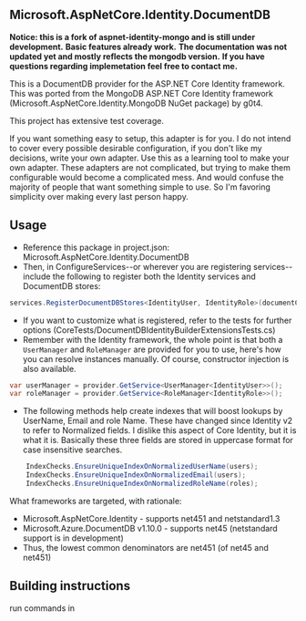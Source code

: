 ﻿## Microsoft.AspNetCore.Identity.DocumentDB

**Notice: this is a fork of aspnet-identity-mongo and is still under development.**
**Basic features already work.**
**The documentation was not updated yet and mostly reflects the mongodb version.**
**If you have questions regarding implemetation feel free to contact me.**

This is a DocumentDB provider for the ASP.NET Core Identity framework. This was ported from the MongoDB ASP.NET Core Identity framework (Microsoft.AspNetCore.Identity.MongoDB NuGet package) by g0t4.

This project has extensive test coverage. 

If you want something easy to setup, this adapter is for you. I do not intend to cover every possible desirable configuration, if you don't like my decisions, write your own adapter. Use this as a learning tool to make your own adapter. These adapters are not complicated, but trying to make them configurable would become a complicated mess. And would confuse the majority of people that want something simple to use. So I'm favoring simplicity over making every last person happy.

## Usage

- Reference this package in project.json: Microsoft.AspNetCore.Identity.DocumentDB
- Then, in ConfigureServices--or wherever you are registering services--include the following to register both the Identity services and DocumentDB stores:

```csharp
services.RegisterDocumentDBStores<IdentityUser, IdentityRole>(documentClient, databaseLink);
```

- If you want to customize what is registered, refer to the tests for further options (CoreTests/DocumentDBIdentityBuilderExtensionsTests.cs)
- Remember with the Identity framework, the whole point is that both a `UserManager` and `RoleManager` are provided for you to use, here's how you can resolve instances manually. Of course, constructor injection is also available.

```csharp
var userManager = provider.GetService<UserManager<IdentityUser>>();
var roleManager = provider.GetService<RoleManager<IdentityRole>>();
```

- The following methods help create indexes that will boost lookups by UserName, Email and role Name. These have changed since Identity v2 to refer to Normalized fields. I dislike this aspect of Core Identity, but it is what it is. Basically these three fields are stored in uppercase format for case insensitive searches.

```csharp
	IndexChecks.EnsureUniqueIndexOnNormalizedUserName(users);
	IndexChecks.EnsureUniqueIndexOnNormalizedEmail(users);
	IndexChecks.EnsureUniqueIndexOnNormalizedRoleName(roles);
```

What frameworks are targeted, with rationale:

- Microsoft.AspNetCore.Identity - supports net451 and netstandard1.3
- Microsoft.Azure.DocumentDB v1.10.0 - supports net45 (netstandard support is in development)
- Thus, the lowest common denominators are net451 (of net45 and net451)

## Building instructions

run commands in [](build.sh)
